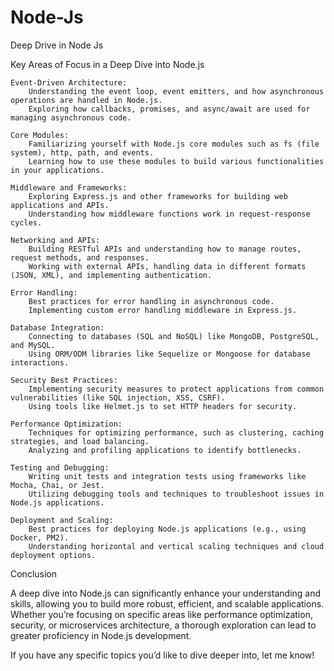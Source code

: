 # Node-Js
Deep Drive in Node Js 

Key Areas of Focus in a Deep Dive into Node.js

    Event-Driven Architecture:
        Understanding the event loop, event emitters, and how asynchronous operations are handled in Node.js.
        Exploring how callbacks, promises, and async/await are used for managing asynchronous code.

    Core Modules:
        Familiarizing yourself with Node.js core modules such as fs (file system), http, path, and events.
        Learning how to use these modules to build various functionalities in your applications.

    Middleware and Frameworks:
        Exploring Express.js and other frameworks for building web applications and APIs.
        Understanding how middleware functions work in request-response cycles.

    Networking and APIs:
        Building RESTful APIs and understanding how to manage routes, request methods, and responses.
        Working with external APIs, handling data in different formats (JSON, XML), and implementing authentication.

    Error Handling:
        Best practices for error handling in asynchronous code.
        Implementing custom error handling middleware in Express.js.

    Database Integration:
        Connecting to databases (SQL and NoSQL) like MongoDB, PostgreSQL, and MySQL.
        Using ORM/ODM libraries like Sequelize or Mongoose for database interactions.

    Security Best Practices:
        Implementing security measures to protect applications from common vulnerabilities (like SQL injection, XSS, CSRF).
        Using tools like Helmet.js to set HTTP headers for security.

    Performance Optimization:
        Techniques for optimizing performance, such as clustering, caching strategies, and load balancing.
        Analyzing and profiling applications to identify bottlenecks.

    Testing and Debugging:
        Writing unit tests and integration tests using frameworks like Mocha, Chai, or Jest.
        Utilizing debugging tools and techniques to troubleshoot issues in Node.js applications.

    Deployment and Scaling:
        Best practices for deploying Node.js applications (e.g., using Docker, PM2).
        Understanding horizontal and vertical scaling techniques and cloud deployment options.

Conclusion

A deep dive into Node.js can significantly enhance your understanding and skills, allowing you to build more robust, efficient, and scalable applications. Whether you’re focusing on specific areas like performance optimization, security, or microservices architecture, a thorough exploration can lead to greater proficiency in Node.js development.

If you have any specific topics you’d like to dive deeper into, let me know!

